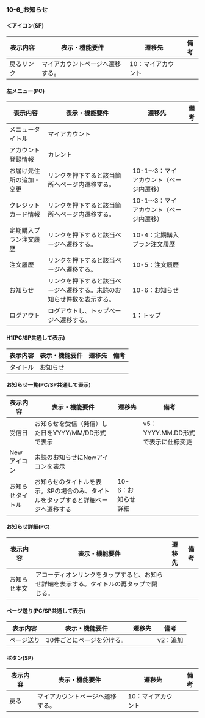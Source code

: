 ### 10-6_お知らせ
#### ＜アイコン(SP)
|表示内容|表示・機能要件|遷移先|備考|
|---|---|---|---|
|戻るリンク|マイアカウントページへ遷移する。|10：マイアカウント||

#### 左メニュー(PC)
|表示内容|表示・機能要件|遷移先|備考|
|---|---|---|---|
|メニュータイトル|マイアカウント|||
|アカウント登録情報|カレント|||
|お届け先住所の追加・変更|リンクを押下すると該当箇所へページ内遷移する。|10-1〜3：マイアカウント（ページ内遷移）||
|クレジットカード情報|リンクを押下すると該当箇所へページ内遷移する。|10-1〜3：マイアカウント（ページ内遷移）||
|定期購入プラン注文履歴|リンクを押下すると該当ページへ遷移する。|10-4：定期購入プラン注文履歴||
|注文履歴|リンクを押下すると該当ページへ遷移する。|10-5：注文履歴||
|お知らせ|リンクを押下すると該当ページへ遷移する。未読のお知らせ件数を表示する。|10-6：お知らせ||
|ログアウト|ログアウトし、トップページへ遷移する。|1：トップ||

#### H1(PC/SP共通して表示)
|表示内容|表示・機能要件|遷移先|備考|
|---|---|---|---|
|タイトル|お知らせ|||

#### お知らせ一覧(PC/SP共通して表示)
|表示内容|表示・機能要件|遷移先|備考|
|---|---|---|---|
|受信日|お知らせを受信（発信）した日をYYYY/MM/DD形式で表示||v5：YYYY.MM.DD形式で表示に仕様変更|
|Newアイコン|未読のお知らせにNewアイコンを表示|||
|お知らせタイトル|お知らせのタイトルを表示。SPの場合のみ、タイトルをタップすると詳細ページへ遷移する|10-6：お知らせ詳細||

#### お知らせ詳細(PC)
|表示内容|表示・機能要件|遷移先|備考|
|---|---|---|---|
|お知らせ本文|アコーディオンリンクをタップすると、お知らせ詳細を表示する。タイトルの再タップで閉じる。|||

#### ページ送り(PC/SP共通して表示)
|表示内容|表示・機能要件|遷移先|備考|
|---|---|---|---|
|ページ送り|30件ごとにページを分ける。||v2：追加|

#### ボタン(SP)
|表示内容|表示・機能要件|遷移先|備考|
|---|---|---|---|
|戻る|マイアカウントページへ遷移する。|10：マイアカウント||